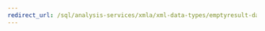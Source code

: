 ```yaml
---
redirect_url: /sql/analysis-services/xmla/xml-data-types/emptyresult-data-type-xmla?toc=%2fsql%2fanalysis-services%2fxmla%2fxml-data-types%2ftoc.json
---
```

